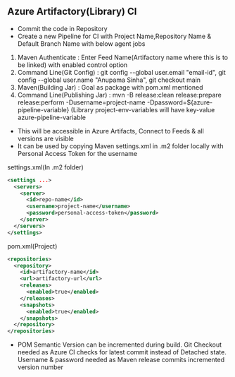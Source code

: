## Azure Artifactory(Library) CI
* Commit the code in Repository
* Create a new Pipeline for CI with Project Name,Repository Name & Default Branch Name with below agent jobs
1. Maven Authenticate : Enter Feed Name(Artifactory name where this is to be linked) with enabled control option
2. Command Line(Git Config) : git config --global user.email "email-id", git config --global user.name "Anupama Sinha", git checkout main
3. Maven(Building Jar) : Goal as package with pom.xml mentioned
4. Command Line(Publishing Jar) : mvn -B release:clean release:prepare release:perform -Dusername=project-name -Dpassword=${azure-pipeline-variable} (Library project-env-variables will have key-value azure-pipeline-variable

* This will be accessible in Azure Artifacts, Connect to Feeds & all versions are visible
* It can be used by copying Maven settings.xml in .m2 folder locally with Personal Access Token for the username

settings.xml(In .m2 folder)

```xml
<settings ...>
  <servers>
    <server>
      <id>repo-name</id>
      <username>project-name</username>
      <password>personal-access-token</password>
    </server>
  </servers>
</settings>
```
pom.xml(Project)

```xml
<repositories>
  <repository>
    <id>artifactory-name</id>
    <url>artifactory-url</url>
    <releases>
      <enabled>true</enabled>
    </releases>
    <snapshots>
      <enabled>true</enabled>
    </snapshots>
  </repository>
</repositories>
```

* POM Semantic Version can be incremented during build. Git Checkout needed as Azure CI checks for latest commit instead of Detached state. Username & password needed as Maven release commits incremented version number
